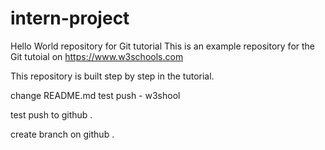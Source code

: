 # intern-project
Hello World repository for Git tutorial
This is an example repository for the Git tutoial on https://www.w3schools.com

This repository is built step by step in the tutorial.

change README.md test push - w3shool

test push to github .

create branch on github .

